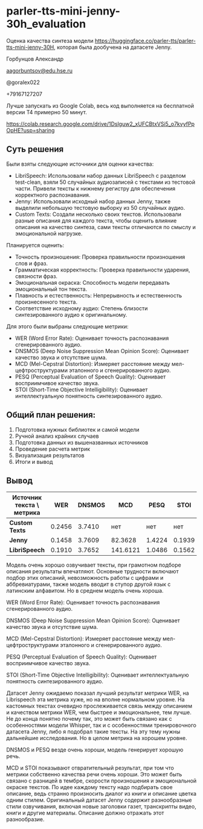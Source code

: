 # parler-tts-mini-jenny-30h_evaluation
Оценка качества синтеза модели https://huggingface.co/parler-tts/parler-tts-mini-jenny-30H, которая была дообучена на датасете Jenny. 

Горбунцов Александр

aagorbuntsov@edu.hse.ru

@goralex022

+79167127207

Лучше запускать из Google Colab, весь код выполняется на бесплатной версии T4 примерно 50 минут.

https://colab.research.google.com/drive/1Dslguw2_xUFCBtxVSi5_o7kvyfPpOpHE?usp=sharing

## Суть решения
Были взяты следующие источники для оценки качества:
* LibriSpeech:
Использовали набор данных LibriSpeech с разделом test-clean, взяли 50 случайных аудиозаписей с текстами из тестовой части. Привели тексты к нижнему регистру для обеспечения корректного распознавания.
* Jenny:
Использовали исходный набор данных Jenny, также выделили небольшую тестовую выборку из 50 случайных аудио.
* Custom Texts:
Создали несколько своих текстов. Использовали разные описания для каждого текста, чтобы оценить влияние описания на качество синтеза, сами тексты отличаются по смыслу и эмоциональной нагрузке.

Планируется оценить:
* Точность произношения: Проверка правильности произношения слов и фраз.
* Грамматическая корректность: Проверка правильности ударения, связности фраз.
* Эмоциональная окраска: Способность модели передавать эмоциональный тон текста.
* Плавность и естественность: Непрерывность и естественность произнесенного текста.
* Соответствие исходному аудио: Степень близости синтезированного аудио к оригинальному.

Для этого были выбраны следующие метрики:
* WER (Word Error Rate): Оценивает точность распознавания сгенерированного аудио.
* DNSMOS (Deep Noise Suppression Mean Opinion Score): Оценивает качество звука и отсутствие шума.
* MCD (Mel-Cepstral Distortion): Измеряет расстояние между мел-цефтроструктурами эталонного и сгенерированного аудио.
* PESQ (Perceptual Evaluation of Speech Quality): Оценивает восприимчивое качество звука.
* STOI (Short-Time Objective Intelligibility): Оценивает интеллектуальную понятность синтезированного аудио.

## Общий план решения:
1. Подготовка нужных библиотек и самой модели
2. Ручной анализ крайних случаев
3. Подготовка данных из вышеназванных источников
4. Проведение расчета метрик
5. Визуализация результатов
6. Итоги и вывод

## Вывод

| Источник текста \ метрика   | WER      | DNSMOS   | MCD      | PESQ     | STOI     |
|-----------------------------|----------|----------|----------|----------|----------|
| **Custom Texts**            | 0.2456   | 3.7410   | нет      | нет      | нет      |
| **Jenny**                   | 0.1458   | 3.7609   | 82.3628  | 1.4224   | 0.1939   |
| **LibriSpeech**             | 0.1910   | 3.7652   | 141.6121 | 1.0486   | 0.1562   |

Модель очень хорошо озвучивает тексты, при грамотном подборе описания результаты впечатляют. Основные трудности включают подбор этих описаний, невозможность работы с цифрами и аббревиатурами, также модель вводит в ступор другой язык с латинским алфавитом. Но в среднем модель очень хороша.

WER (Word Error Rate): Оценивает точность распознавания сгенерированного аудио.

DNSMOS (Deep Noise Suppression Mean Opinion Score): Оценивает качество звука и отсутствие шума.

MCD (Mel-Cepstral Distortion): Измеряет расстояние между мел-цефтроструктурами эталонного и сгенерированного аудио.

PESQ (Perceptual Evaluation of Speech Quality): Оценивает восприимчивое качество звука.

STOI (Short-Time Objective Intelligibility): Оценивает интеллектуальную понятность синтезированного аудио.


Датасет Jenny ожидаемо показал лучший результат метрики WER, на Librispeech эта метрика хуже, но на вполне нормальном уровне. На кастомных текстах очевидно прослеживается связь между описанием и качеством метрики WER, чем быстрее и эмоциональнее, тем лучше. Не до конца понятно почему так, это может быть связано как с особенностями модели Whisper, так и с особенностями тренировочного датасета Jenny, либо я подобрал такие тексты. На эту тему нужны дальнейшие исследования. Но в целом метрика на хорошем уровне.

DNSMOS и PESQ везде очень хороши, модель генерирует хорошую речь.

MCD и STOI показывают отвратительный результат, при том что метрики собственно качества речи очень хороши. Это может быть связано с разницей в тембре, скорости произношения и эмоциональной окраске текстов. По идее каждому тексту надо подбирать свое описание, ведь странно произносить диалог из книги и описание цветка одним стилем. Оригинальный датасет Jenny содержит разнообразные стили озвучивания, включая новые заголовки газет, транскрипты видео, книги и другие материалы. Описание должно отражать этот разнообразие.
